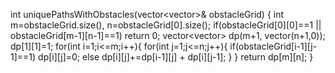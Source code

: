 int uniquePathsWithObstacles(vector<vector<int>>& obstacleGrid) {
int m=obstacleGrid.size(), n=obstacleGrid[0].size();
if(obstacleGrid[0][0]==1 || obstacleGrid[m-1][n-1]==1)
return 0;
vector<vector<int>> dp(m+1, vector<int>(n+1,0));
dp[1][1]=1;
for(int i=1;i<=m;i++){
for(int j=1;j<=n;j++){
if(obstacleGrid[i-1][j-1]==1)
dp[i][j]=0;
else
dp[i][j]+=dp[i-1][j] + dp[i][j-1];
}
}
return dp[m][n];
}